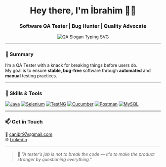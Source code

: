 <h1 align="center">Hey there, I'm İbrahim 👨‍💻</h1>
<h3 align="center">Software QA Tester | Bug Hunter | Quality Advocate</h3>

<p align="center">
  <img src="https://readme-typing-svg.herokuapp.com?font=Fira+Code&pause=1000&color=00BFFF&center=true&vCenter=true&width=800&lines=Think+like+a+user.+Test+like+a+machine.+Deliver+like+a+pro." alt="QA Slogan Typing SVG" />
</p>



---

### 🔎 Summary

I’m a QA Tester with a knack for breaking things before users do.  
My goal is to ensure **stable, bug-free** software through **automated** and **manual** testing practices.

---

### 🧰 Skills & Tools

[![Java](https://img.shields.io/badge/Java-ED8B00?style=for-the-badge&logo=java&logoColor=white)](https://www.java.com/)
[![Selenium](https://img.shields.io/badge/Selenium-43B02A?style=for-the-badge&logo=selenium&logoColor=white)](https://www.selenium.dev/)
[![TestNG](https://img.shields.io/badge/TestNG-FFCC00?style=for-the-badge&logo=testng&logoColor=black)](https://testng.org/)
[![Cucumber](https://img.shields.io/badge/Cucumber-23D96C?style=for-the-badge&logo=cucumber&logoColor=white)](https://cucumber.io/)
[![Postman](https://img.shields.io/badge/Postman-FF6C37?style=for-the-badge&logo=postman&logoColor=white)](https://www.postman.com/)
[![MySQL](https://img.shields.io/badge/MySQL-00758F?style=for-the-badge&logo=mysql&logoColor=white)](https://www.mysql.com/)

---

### 📫 Get in Touch

📩 <a href="mailto:canibr97@gmail.com">canibr97@gmail.com</a>  
🌐 [LinkedIn](https://www.linkedin.com/in/ibrahimcann)

---

> 🧠 *"A tester’s job is not to break the code — it's to make the product stronger by questioning everything."*
